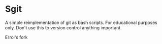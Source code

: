 Sgit
===================

A simple reimplementation of git as bash scripts. For educational
purposes only. Don't use this to version control anything important.

Errol's fork

